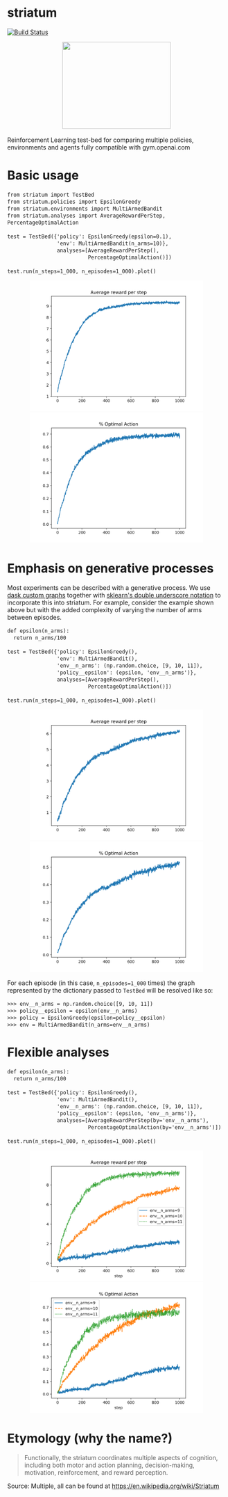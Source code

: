 # striatum

[![Build Status](https://travis-ci.org/dsevero/striatum.svg?branch=master)](https://travis-ci.org/dsevero/striatum)

<p align="center">
  <img width="250" height="200" src="https://static1.squarespace.com/static/52ec8c1ae4b047ccc14d6f29/t/5750f2472fe1315b8d97fe51/1490697938513/striatum.jpg?format=1500w">
</p>

Reinforcement Learning test-bed for comparing multiple policies, environments and agents fully compatible with gym.openai.com

# Basic usage

```python3
from striatum import TestBed
from striatum.policies import EpsilonGreedy
from striatum.environments import MultiArmedBandit
from striatum.analyses import AverageRewardPerStep, PercentageOptimalAction

test = TestBed({'policy': EpsilonGreedy(epsilon=0.1),                
                'env': MultiArmedBandit(n_arms=10)},
                analyses=[AverageRewardPerStep(), 
                          PercentageOptimalAction()])
                
test.run(n_steps=1_000, n_episodes=1_000).plot()
```

<p align="center">
  <img width="400" height="300" src="/docs/images/AverageRewardPerStep.svg">
  <img width="400" height="300" src="/docs/images/PercentageOptimalAction.svg">
</p>

# Emphasis on generative processes

Most experiments can be described with a generative process. We use [dask custom graphs](http://docs.dask.org/en/latest/custom-graphs.html) together with [sklearn's double underscore notation](https://stackoverflow.com/a/16437327/5260441) to incorporate this into striatum. For example, consider the example shown above but with the added complexity of varying the number of arms between episodes.

```python3
def epsilon(n_arms):
  return n_arms/100

test = TestBed({'policy': EpsilonGreedy(),                
                'env': MultiArmedBandit(),
                'env__n_arms': (np.random.choice, [9, 10, 11]),
                'policy__epsilon': (epsilon, 'env__n_arms')},
                analyses=[AverageRewardPerStep(),
                          PercentageOptimalAction()])
                
test.run(n_steps=1_000, n_episodes=1_000).plot()
```

<p align="center">
  <img width="400" height="300" src="/docs/images/AverageRewardPerStepGenerative.svg">
  <img width="400" height="300" src="/docs/images/PercentageOptimalActionGenerative.svg">
</p>

For each episode (in this case, `n_episodes=1_000` times) the graph represented by the dictionary passed to `TestBed` will be resolved like so:

```python3 
>>> env__n_arms = np.random.choice([9, 10, 11])
>>> policy__epsilon = epsilon(env__n_arms)
>>> policy = EpsilonGreedy(epsilon=policy__epsilon)
>>> env = MultiArmedBandit(n_arms=env__n_arms)
```

# Flexible analyses

```python3
def epsilon(n_arms):
  return n_arms/100

test = TestBed({'policy': EpsilonGreedy(),                
                'env': MultiArmedBandit(),
                'env__n_arms': (np.random.choice, [9, 10, 11]),
                'policy__epsilon': (epsilon, 'env__n_arms')},
                analyses=[AverageRewardPerStep(by='env__n_arms'), 
                          PercentageOptimalAction(by='env__n_arms')])
                
test.run(n_steps=1_000, n_episodes=1_000).plot()
```

<p align="center">
  <img width="400" height="300" src="/docs/images/AverageRewardPerStepBy.svg">
  <img width="400" height="300" src="/docs/images/PercentageOptimalActionBy.svg">
</p>

# Etymology (why the name?)
> Functionally, the striatum coordinates multiple aspects of cognition, including both motor and action planning, decision-making, motivation, reinforcement, and reward perception.

Source: Multiple, all can be found at https://en.wikipedia.org/wiki/Striatum
